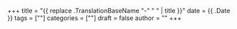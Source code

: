 +++
title = "{{ replace .TranslationBaseName "-" " " | title }}"
date = {{ .Date }}
tags = [""]
categories = [""]
draft = false
author = ""
+++
